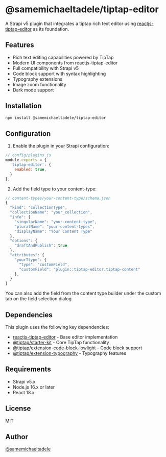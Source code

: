# @samemichaeltadele/tiptap-editor

A Strapi v5 plugin that integrates a tiptap rich text editor using [reactjs-tiptap-editor](https://github.com/hunghg255/reactjs-tiptap-editor) as its foundation.

## Features

- Rich text editing capabilities powered by TipTap
- Modern UI components from reactjs-tiptap-editor
- Full compatibility with Strapi v5
- Code block support with syntax highlighting
- Typography extensions
- Image zoom functionality
- Dark mode support

## Installation

```bash
npm install @samemichaeltadele/tiptap-editor
```

## Configuration

1. Enable the plugin in your Strapi configuration:

```js
// config/plugins.js
module.exports = {
  'tiptap-editor': {
    enabled: true,
  }
};
```

2. Add the field type to your content-type:

```js
// content-types/your-content-type/schema.json
{
  "kind": "collectionType",
  "collectionName": "your_collection",
  "info": {
    "singularName": "your-content-type",
    "pluralName": "your-content-types",
    "displayName": "Your Content Type"
  },
  "options": {
    "draftAndPublish": true
  },
  "attributes": {
    "yourTtype": {
      "type": "customField",
      "customField": "plugin::tiptap-editor.tiptap-content"
    },
  }
}
```

You can also add the field from the content type builder under the custom tab on the field selection dialog

## Dependencies

This plugin uses the following key dependencies:

- [reactjs-tiptap-editor](https://github.com/hunghg255/reactjs-tiptap-editor) - Base editor implementation
- [@tiptap/starter-kit](https://tiptap.dev/docs/editor/api/kit) - Core TipTap functionality
- [@tiptap/extension-code-block-lowlight](https://tiptap.dev/docs/editor/api/nodes/code-block-lowlight) - Code block support
- [@tiptap/extension-typography](https://tiptap.dev/docs/editor/api/extensions/typography) - Typography features

## Requirements

- Strapi v5.x
- Node.js 16.x or later
- React 18.x

## License

MIT

## Author

[@samemichaeltadele](https://github.com/samemichaeltadele)
